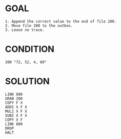 # GOAL
~~~
1. Append the correct value to the end of file 200.
2. Move file 200 to the outbox.  
3. Leave no trace.
~~~

# CONDITION
~~~
200 "72, 52, 4, 60"
~~~

# SOLUTION
~~~
LINK 800
GRAB 200
COPY F X
ADDI X F X
MULI X F X
SUBI X F X
COPY X F
LINK 800
DROP
HALT
~~~
